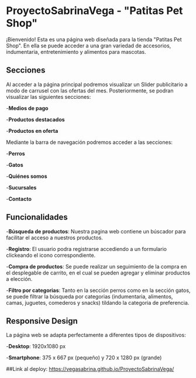 # ProyectoSabrinaVega - "Patitas Pet Shop"

¡Bienvenido! Esta es una página web diseñada para la tienda "Patitas Pet Shop". En ella se puede acceder a una gran variedad de accesorios, indumentaria, entretenimiento y alimentos para mascotas.

## Secciones

Al acceder a la página principal podremos visualizar un Slider publicitario a modo de carrusel con las ofertas del mes. Posteriormente, se podran visualizar las siguientes secciones:

-**Medios de pago**

-**Productos destacados**

-**Productos en oferta**

Mediante la barra de navegación podremos acceder a las secciones:

-**Perros**

-**Gatos**

-**Quiénes somos**

-**Sucursales**

-**Contacto**

## Funcionalidades

-**Búsqueda de productos**: Nuestra pagina web contiene un búscador para facilitar el acceso a nuestros productos.

-**Registro**: El usuario podra registrarse accediendo a un formulario clickeando el icono correspondiente.

-**Compra de productos**: Se puede realizar un seguimiento de la compra en el desplegable de carrito, en el cual se pueden agregar y eliminar productos a elección.

-**Filtro por categorias**: Tanto en la sección perros como en la sección gatos, se puede filtrar la búsqueda por categorias (indumentaria, alimentos, camas, juguetes, comederos y snacks) tildando la categoria de preferencia.

## Responsive Design

La página web se adapta perfectamente a diferentes tipos de dispositivos:

-**Desktop**: 1920x1080 px

-**Smartphone**: 375 x 667 px (pequeño) y 720 x 1280 px (grande)

##Link al deploy: https://vegasabrina.github.io/ProyectoSabrinaVega/



